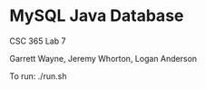 # MySQL Java Database
CSC 365 Lab 7

Garrett Wayne, Jeremy Whorton, Logan Anderson

To run:
	./run.sh


